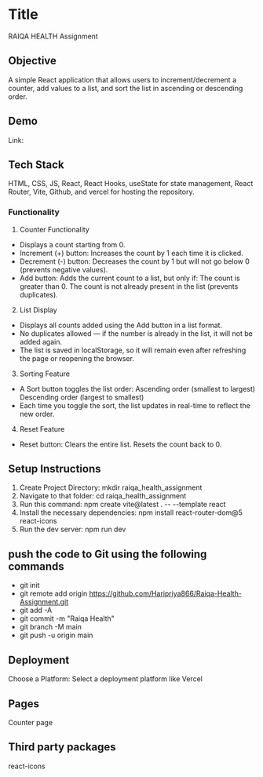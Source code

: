 # Title
RAIQA HEALTH Assignment 

## Objective
A simple React application that allows users to increment/decrement a counter, add values to a list, and sort the list in ascending or descending order.

## Demo

Link: 

## Tech Stack
HTML, CSS, JS, React, React Hooks, useState for state management, React Router, Vite, Github, and vercel for hosting the repository.

### Functionality
1. Counter Functionality 
* Displays a count starting from 0.
* Increment (+) button: Increases the count by 1 each time it is clicked.
* Decrement (-) button: Decreases the count by 1 but will not go below 0 (prevents negative values).
* Add button: Adds the current count to a list, but only if:
    The count is greater than 0.
    The count is not already present in the list (prevents duplicates).

2. List Display 
* Displays all counts added using the Add button in a list format.
* No duplicates allowed — if the number is already in the list, it will not be added again.
* The list is saved in localStorage, so it will remain even after refreshing the page or reopening the browser.

3. Sorting Feature  
* A Sort button toggles the list order:
    Ascending order (smallest to largest)
    Descending order (largest to smallest)
* Each time you toggle the sort, the list updates in real-time to reflect the new order.

4. Reset Feature
* Reset button:
    Clears the entire list.
    Resets the count back to 0.

## Setup Instructions
1. Create Project Directory: mkdir raiqa_health_assignment
2. Navigate to that folder: cd raiqa_health_assignment
3. Run this command: npm create vite@latest . -- --template react
4. Install the necessary dependencies: npm install react-router-dom@5 react-icons
5. Run the dev server: npm run dev   
   
## push the code to Git using the following commands
* git init
* git remote add origin https://github.com/Haripriya866/Raiqa-Health-Assignment.git
* git add -A
* git commit -m "Raiqa Health"
* git branch -M main
* git push -u origin main

## Deployment
Choose a Platform: Select a deployment platform like Vercel

## Pages
Counter page

## Third party packages
react-icons